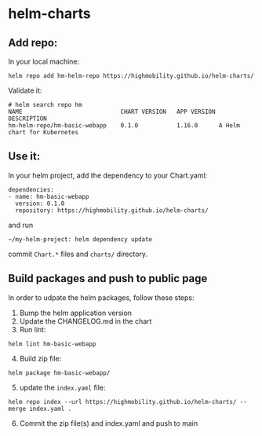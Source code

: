 # helm-charts

## Add repo:

In your local machine:
```
helm repo add hm-helm-repo https://highmobility.github.io/helm-charts/
```

Validate it:
```
# helm search repo hm
NAME                        	CHART VERSION	APP VERSION	DESCRIPTION
hm-helm-repo/hm-basic-webapp	0.1.0        	1.16.0     	A Helm chart for Kubernetes
```

## Use it:
In your helm project, add the dependency to your Chart.yaml:
```
dependencies:
- name: hm-basic-webapp
  version: 0.1.0
  repository: https://highmobility.github.io/helm-charts/
```
and run 
```
~/my-helm-project: helm dependency update
```

commit `Chart.*` files and `charts/` directory.

## Build packages and push to public page

In order to udpate the helm packages, follow these steps:
1. Bump the helm application version
2. Update the CHANGELOG.md in the chart
3. Run lint:
```
helm lint hm-basic-webapp
```
4. Build zip file:
```
helm package hm-basic-webapp/
```
5. update the `index.yaml` file:
```
helm repo index --url https://highmobility.github.io/helm-charts/ --merge index.yaml .
```
6. Commit the zip file(s) and index.yaml and push to main
